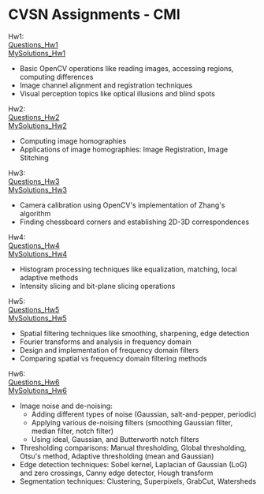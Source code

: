 # CVSN Assignments - CMI

Hw1:  <br>  [Questions_Hw1](https://github.com/anweshapaul-bib/Computer-Vision/blob/main/Assignments/Assignment_Problems/cv_hw1.pdf) <br> [MySolutions_Hw1](https://github.com/anweshapaul-bib/Computer-Vision/blob/main/Assignments/Assignment_1/Assignment_1.ipynb)
- Basic OpenCV operations like reading images, accessing regions, computing differences
- Image channel alignment and registration techniques
- Visual perception topics like optical illusions and blind spots
  

Hw2:  <br>  [Questions_Hw2](https://github.com/anweshapaul-bib/Computer-Vision/blob/main/Assignments/Assignment_Problems/cv_hw2.pdf)  <br> 
 [MySolutions_Hw2](https://github.com/anweshapaul-bib/Computer-Vision/blob/main/Assignments/Assignment_2/)
- Computing image homographies
- Applications of image homographies: Image Registration, Image Stitching


Hw3:  <br>  [Questions_Hw3](https://github.com/anweshapaul-bib/Computer-Vision/blob/main/Assignments/Assignment_Problems/cv_hw3.pdf)  <br> 
 [MySolutions_Hw3](https://github.com/anweshapaul-bib/Computer-Vision/blob/main/Assignments/Assignment_3/Assignment_3.ipynb)
- Camera calibration using OpenCV's implementation of Zhang's algorithm
- Finding chessboard corners and establishing 2D-3D correspondences

  
Hw4:  <br>  [Questions_Hw4](https://github.com/anweshapaul-bib/Computer-Vision/blob/main/Assignments/Assignment_Problems/cv_hw4.pdf)  <br> 
 [MySolutions_Hw4](https://github.com/anweshapaul-bib/Computer-Vision/blob/main/Assignments/Assignment_4/Assignment_4.ipynb)
- Histogram processing techniques like equalization, matching, local adaptive methods
- Intensity slicing and bit-plane slicing operations


Hw5:  <br>  [Questions_Hw5](https://github.com/anweshapaul-bib/Computer-Vision/blob/main/Assignments/Assignment_Problems/cv_hw5.pdf)  <br> 
 [MySolutions_Hw5](https://github.com/anweshapaul-bib/Computer-Vision/blob/main/Assignments/Assignment_5/Assignment_5.ipynb)
- Spatial filtering techniques like smoothing, sharpening, edge detection
- Fourier transforms and analysis in frequency domain  
- Design and implementation of frequency domain filters
- Comparing spatial vs frequency domain filtering methods


Hw6:  <br>  [Questions_Hw6](https://github.com/anweshapaul-bib/Computer-Vision/blob/main/Assignments/Assignment_Problems/cv_hw6.pdf)  <br> 
 [MySolutions_Hw6](https://github.com/anweshapaul-bib/Computer-Vision/blob/main/Assignments/Assignment_5/Assignment_6.ipynb)
- Image noise and de-noising:
  - Adding different types of noise (Gaussian, salt-and-pepper, periodic)
  - Applying various de-noising filters (smoothing Gaussian filter, median filter, notch filter)
  - Using ideal, Gaussian, and Butterworth notch filters
- Thresholding comparisons: Manual thresholding, Global thresholding, Otsu's method, Adaptive thresholding (mean and Gaussian) 
- Edge detection techniques: Sobel kernel, Laplacian of Gaussian (LoG) and zero crossings, Canny edge detector, Hough transform
- Segmentation techniques: Clustering, Superpixels, GrabCut, Watersheds
